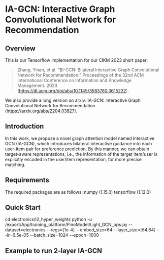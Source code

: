 # IA-GCN: Interactive Graph Convolutional Network for Recommendation

## Overview
This is our Tensorflow implementation for our CIKM 2023 short paper:  
>Zhang, Yinan, et al. "BI-GCN: Bilateral Interactive Graph Convolutional Network for Recommendation." Proceedings of the 32nd ACM International Conference on Information and Knowledge Management. 2023. (https://dl.acm.org/doi/abs/10.1145/3583780.3615232).

We also provide a long version on arxiv: IA-GCN: Interactive Graph Convolutional Network for Recommendation (https://arxiv.org/abs/2204.03827).


## Introduction 
In this work, we propose a novel graph attention model named Interactive GCN (IA-GCN), which introduces bilateral interactive guidance into each user-item pair for preference prediction. By this manner, we can obtain target-aware representations, i.e., the information of the target item/user is explicitly encoded in the user/item representation, for more precise matching. 

## Requirements
The required packages are as follows:
numpy (1.15.0)
tensorflow (1.12.0)

## Quick Start
cd electronics/l2_hyper_weights
python -u /export/App/training_platform/PinoModel/Light_GCN_ops.py --dataset=electronics --regs=[1e-4] --embed_size=64 --layer_size=[64,64] --lr=6.5e-05 --batch_size=1024 --epoch=1000

## Example to run 2-layer IA-GCN

